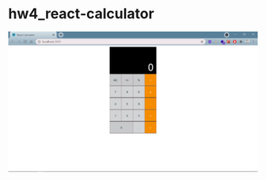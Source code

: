 # hw4_react-calculator

![demo img](https://github.com/jessica33tsai33/hw4_react-calculator/blob/main/demo.png)
